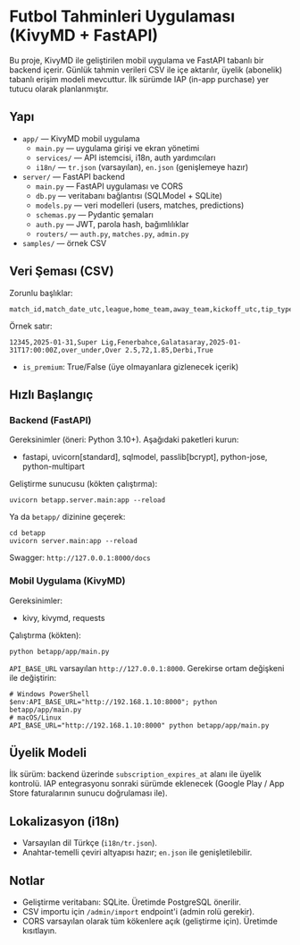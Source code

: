# Futbol Tahminleri Uygulaması (KivyMD + FastAPI)

Bu proje, KivyMD ile geliştirilen mobil uygulama ve FastAPI tabanlı bir backend içerir. Günlük tahmin verileri CSV ile içe aktarılır, üyelik (abonelik) tabanlı erişim modeli mevcuttur. İlk sürümde IAP (in-app purchase) yer tutucu olarak planlanmıştır.

## Yapı

- `app/` — KivyMD mobil uygulama
  - `main.py` — uygulama girişi ve ekran yönetimi
  - `services/` — API istemcisi, i18n, auth yardımcıları
  - `i18n/` — `tr.json` (varsayılan), `en.json` (genişlemeye hazır)
- `server/` — FastAPI backend
  - `main.py` — FastAPI uygulaması ve CORS
  - `db.py` — veritabanı bağlantısı (SQLModel + SQLite)
  - `models.py` — veri modelleri (users, matches, predictions)
  - `schemas.py` — Pydantic şemaları
  - `auth.py` — JWT, parola hash, bağımlılıklar
  - `routers/` — `auth.py`, `matches.py`, `admin.py`
- `samples/` — örnek CSV

## Veri Şeması (CSV)

Zorunlu başlıklar:

```
match_id,match_date_utc,league,home_team,away_team,kickoff_utc,tip_type,tip_value,confidence_percent,odds_decimal,analysis_note,is_premium
```

Örnek satır:

```
12345,2025-01-31,Super Lig,Fenerbahce,Galatasaray,2025-01-31T17:00:00Z,over_under,Over 2.5,72,1.85,Derbi,True
```

- `is_premium`: True/False (üye olmayanlara gizlenecek içerik)

## Hızlı Başlangıç

### Backend (FastAPI)

Gereksinimler (öneri: Python 3.10+). Aşağıdaki paketleri kurun:
- fastapi, uvicorn[standard], sqlmodel, passlib[bcrypt], python-jose, python-multipart

Geliştirme sunucusu (kökten çalıştırma):
```
uvicorn betapp.server.main:app --reload
```

Ya da `betapp/` dizinine geçerek:
```
cd betapp
uvicorn server.main:app --reload
```

Swagger: `http://127.0.0.1:8000/docs`

### Mobil Uygulama (KivyMD)

Gereksinimler:
- kivy, kivymd, requests

Çalıştırma (kökten):
```
python betapp/app/main.py
```

`API_BASE_URL` varsayılan `http://127.0.0.1:8000`. Gerekirse ortam değişkeni ile değiştirin:
```
# Windows PowerShell
$env:API_BASE_URL="http://192.168.1.10:8000"; python betapp/app/main.py
# macOS/Linux
API_BASE_URL="http://192.168.1.10:8000" python betapp/app/main.py
```

## Üyelik Modeli

İlk sürüm: backend üzerinde `subscription_expires_at` alanı ile üyelik kontrolü. IAP entegrasyonu sonraki sürümde eklenecek (Google Play / App Store faturalarının sunucu doğrulaması ile).

## Lokalizasyon (i18n)

- Varsayılan dil Türkçe (`i18n/tr.json`).
- Anahtar-temelli çeviri altyapısı hazır; `en.json` ile genişletilebilir.

## Notlar

- Geliştirme veritabanı: SQLite. Üretimde PostgreSQL önerilir.
- CSV importu için `/admin/import` endpoint'i (admin rolü gerekir).
- CORS varsayılan olarak tüm kökenlere açık (geliştirme için). Üretimde kısıtlayın.
